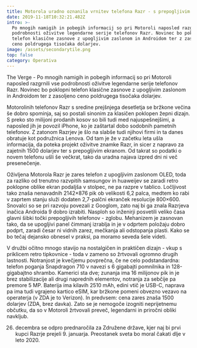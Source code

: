 ```yaml
---
title: Motorola uradno oznanila vrnitev telefona Razr - s prepogljivim zaslonom
date: 2019-11-18T10:32:21.482Z
intro: >-
  Po mnogih namigih in pobegih informacij so pri Motoroli naposled razgrnili vse
  podrobnosti oživitve legendarne serije telefonov Razr. Novinec bo poklopni
  telefon klasične zasnove z upogljivim zaslonom in Androidom ter z zasoljeno
  ceno poldrugega tisočaka dolarjev.
image: /assets/secondarytile.png
top: false
category: Operativa
---
```


The Verge - Po mnogih namigih in pobegih informacij so pri Motoroli naposled razgrnili vse podrobnosti oživitve legendarne serije telefonov Razr. Novinec bo poklopni telefon klasične zasnove z upogljivim zaslonom in Androidom ter z zasoljeno ceno poldrugega tisočaka dolarjev.

Motorolinih telefonov Razr s sredine prejšnjega desetletja se bržkone večina še dobro spominja, saj so postali sinonim za klasičen poklopen žepni dizajn. S preko sto milijoni prodanih kosov so bili tudi med najuspešnejšimi, a naposled jih je povozil iPhone, ko je zaštartal dobo sodobnih pametnih telefonov. Z zatonom Razrjev je šlo na slabše tudi njihovi firmi in ta danes obratuje kot podružnica Lenova. Od tam je že v začetku leta ušla informacija, da poteka projekt oživitve znamke Razr, in sicer z napravo za zajetnih 1500 dolarjev ter s prepogljivim ekranom. Od takrat so podatki o novem telefonu ušli še večkrat, tako da uradna najava izpred dni ni več presenečenje.

Oživljena Motorola Razr je zares telefon z upogljivim zaslonom OLED, toda za razliko od trenutno razvpitih samsungov in huaweijev se zaradi retro poklopne oblike ekran podaljša v stolpec, ne pa razpre v tablico. Ločljivost tako znaša nenavadnih 2142×876 pik ob velikosti 6,2 palca, medtem ko rabi v zaprtem stanju služi dodaten 2,7-palčni ekranček resolucije 800×600. Snovalci so se pri razvoju povezali z Googlom, zato naj bi ga znala Razrjeva inačica Androida 9 dobro izrabiti. Nasploh so inženirji posvetili veliko časa glavni šibki točki prepogljivih telefonov - zglobu. Mehanizem je zasnovan tako, da se upogljivi panel čimmanj izrablja in je v odprtem položaju dobro podprt, zaradi česar ni vidnih zarez, mečkanja ali odstopanja plasti. Kako se bo tečaj dejansko obnesel v praksi, pa moramo seveda šele videti.

V družbi očitno mnogo stavijo na nostalgičen in praktičen dizajn - vkup s priklicem retro tipkovnice - toda v zameno so žrtvovali ogromno drugih lastnosti. Notranjost je kvečjemu povprečna, če ne celo podstandardna: telefon poganja Snapdragon 710 v navezi s 6 gigabajti pomnilnika in 128-gigabajtno shrambo. Kamerici sta dve; zunanja ima 16 milijonov pik in je brez stabilizacije ali drugi naprednih elementov, notranja za sebčije pa premore 5 MP. Baterija ima kilavih 2510 mAh, edini vtič je USB-C, naprava pa ima tudi vgrajeno kartico eSIM, kar bržkone pomeni obvezno vezavo na operaterja (v ZDA je to Verizon). In predvsem: cena zares znaša 1500 dolarjev (ZDA, brez davka). Zato se je nemogoče izogniti neprijetnemu občutku, da so v Motoroli žrtvovali preveč, legendarni in priročni obliki navkljub.

26. decembra se odpro prednaročila za Združene države, kjer naj bi prvi kupci Razrje prejeli 9. januarja. Preostanek sveta bo moral čakati dlje v leto 2020.
